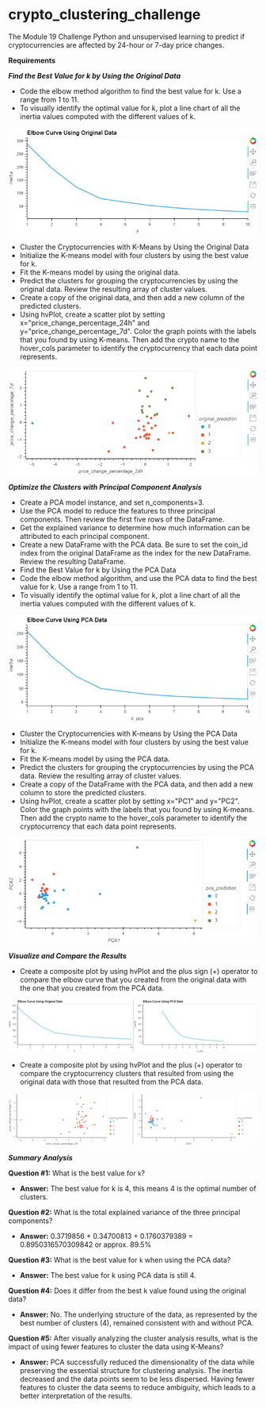 # crypto_clustering_challenge
The Module 19 Challenge Python and unsupervised learning to predict if cryptocurrencies are affected by 24-hour or 7-day price changes.

**Requirements**<br>

***Find the Best Value for k by Using the Original Data***
- Code the elbow method algorithm to find the best value for k. Use a range from 1 to 11.
- To visually identify the optimal value for k, plot a line chart of all the inertia values computed with the different values of k. <br>

![image](https://github.com/RachaelCaldwell/crypto_clustering/blob/main/Resources/elbow_original.png?raw=true)
- Cluster the Cryptocurrencies with K-Means by Using the Original Data
- Initialize the K-means model with four clusters by using the best value for k.
- Fit the K-means model by using the original data.
- Predict the clusters for grouping the cryptocurrencies by using the original data. Review the resulting array of cluster values.
- Create a copy of the original data, and then add a new column of the predicted clusters.
- Using hvPlot, create a scatter plot by setting x="price_change_percentage_24h" and y="price_change_percentage_7d". Color the graph points with the labels that you found by using K-means. Then add the crypto name to the hover_cols parameter to identify the cryptocurrency that each data point represents. <br>

![image](https://github.com/RachaelCaldwell/crypto_clustering/blob/main/Resources/scatter_original.png?raw=true)

***Optimize the Clusters with Principal Component Analysis***
- Create a PCA model instance, and set n_components=3.
- Use the PCA model to reduce the features to three principal components. Then review the first five rows of the DataFrame.
- Get the explained variance to determine how much information can be attributed to each principal component.
- Create a new DataFrame with the PCA data. Be sure to set the coin_id index from the original DataFrame as the index for the new DataFrame. Review the resulting DataFrame.
- Find the Best Value for k by Using the PCA Data
- Code the elbow method algorithm, and use the PCA data to find the best value for k. Use a range from 1 to 11.
- To visually identify the optimal value for k, plot a line chart of all the inertia values computed with the different values of k.<br>

![image](https://github.com/RachaelCaldwell/crypto_clustering/blob/main/Resources/elbow_pca.png?raw=true)
- Cluster the Cryptocurrencies with K-means by Using the PCA Data
- Initialize the K-means model with four clusters by using the best value for k.
- Fit the K-means model by using the PCA data.
- Predict the clusters for grouping the cryptocurrencies by using the PCA data. Review the resulting array of cluster values.
- Create a copy of the DataFrame with the PCA data, and then add a new column to store the predicted clusters.
- Using hvPlot, create a scatter plot by setting x="PC1" and y="PC2". Color the graph points with the labels that you found by using K-means. Then add the crypto name to the hover_cols parameter to identify the cryptocurrency that each data point represents.<br>

![image](https://github.com/RachaelCaldwell/crypto_clustering/blob/main/Resources/scatter_pca.png?raw=true)

***Visualize and Compare the Results***
- Create a composite plot by using hvPlot and the plus sign (+) operator to compare the elbow curve that you created from the original data with the one that you created from the PCA data.<br>

![image](https://github.com/RachaelCaldwell/crypto_clustering/blob/main/Resources/elbow_composite.png?raw=true)
- Create a composite plot by using hvPlot and the plus (+) operator to compare the cryptocurrency clusters that resulted from using the original data with those that resulted from the PCA data.<br>

![image](https://github.com/RachaelCaldwell/crypto_clustering/blob/main/Resources/scatter_composite.png?raw=true)

***Summary Analysis***<br>

**Question #1:** What is the best value for `k`?<br>
* **Answer:** The best value for k is 4, this means 4 is the optimal number of clusters.

**Question #2:** What is the total explained variance of the three principal components?
* **Answer:** 0.3719856 + 0.34700813 + 0.1760379389 = 0.8950316570309842 or approx. 89.5%

**Question #3:** What is the best value for `k` when using the PCA data?
* **Answer:** The best value for k using PCA data is still 4.

**Question #4:** Does it differ from the best k value found using the original data?
* **Answer:** No. The underlying structure of the data, as represented by the best number of clusters (4), remained consistent with and without PCA.

**Question #5:** After visually analyzing the cluster analysis results, what is the impact of using fewer features to cluster the data using K-Means?
* **Answer:** PCA successfully reduced the dimensionality of the data while preserving the essential structure for clustering analysis. The inertia decreased and the data points seem to be less dispersed. Having fewer features to cluster the data seems to reduce ambiguity, which leads to a better interpretation of the results.
